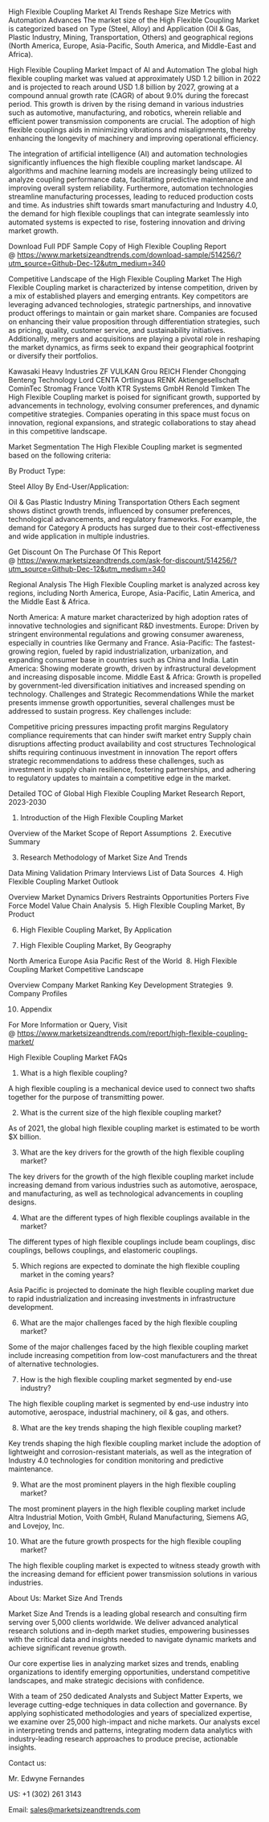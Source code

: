High Flexible Coupling Market AI Trends Reshape Size Metrics with Automation Advances
The market size of the High Flexible Coupling Market is categorized based on Type (Steel, Alloy) and Application (Oil & Gas, Plastic Industry, Mining, Transportation, Others) and geographical regions (North America, Europe, Asia-Pacific, South America, and Middle-East and Africa).

High Flexible Coupling Market Impact of AI and Automation
The global high flexible coupling market was valued at approximately USD 1.2 billion in 2022 and is projected to reach around USD 1.8 billion by 2027, growing at a compound annual growth rate (CAGR) of about 9.0% during the forecast period. This growth is driven by the rising demand in various industries such as automotive, manufacturing, and robotics, wherein reliable and efficient power transmission components are crucial. The adoption of high flexible couplings aids in minimizing vibrations and misalignments, thereby enhancing the longevity of machinery and improving operational efficiency.

The integration of artificial intelligence (AI) and automation technologies significantly influences the high flexible coupling market landscape. AI algorithms and machine learning models are increasingly being utilized to analyze coupling performance data, facilitating predictive maintenance and improving overall system reliability. Furthermore, automation technologies streamline manufacturing processes, leading to reduced production costs and time. As industries shift towards smart manufacturing and Industry 4.0, the demand for high flexible couplings that can integrate seamlessly into automated systems is expected to rise, fostering innovation and driving market growth.

Download Full PDF Sample Copy of High Flexible Coupling Report @ https://www.marketsizeandtrends.com/download-sample/514256/?utm_source=Github-Dec-12&utm_medium=340

Competitive Landscape of the High Flexible Coupling Market
The High Flexible Coupling market is characterized by intense competition, driven by a mix of established players and emerging entrants. Key competitors are leveraging advanced technologies, strategic partnerships, and innovative product offerings to maintain or gain market share. Companies are focused on enhancing their value proposition through differentiation strategies, such as pricing, quality, customer service, and sustainability initiatives. Additionally, mergers and acquisitions are playing a pivotal role in reshaping the market dynamics, as firms seek to expand their geographical footprint or diversify their portfolios.

Kawasaki Heavy Industries
ZF
VULKAN Grou
REICH
Flender
Chongqing Benteng Technology
Lord
CENTA
Ortlingaus
RENK Aktiengesellschaft
CominTec
Stromag France
Voith
KTR Systems GmbH
Renold
Timken
The High Flexible Coupling market is poised for significant growth, supported by advancements in technology, evolving consumer preferences, and dynamic competitive strategies. Companies operating in this space must focus on innovation, regional expansions, and strategic collaborations to stay ahead in this competitive landscape.

Market Segmentation
The High Flexible Coupling market is segmented based on the following criteria:

By Product Type:

Steel
Alloy
By End-User/Application:

Oil & Gas
Plastic Industry
Mining
Transportation
Others
Each segment shows distinct growth trends, influenced by consumer preferences, technological advancements, and regulatory frameworks. For example, the demand for Category A products has surged due to their cost-effectiveness and wide application in multiple industries.

Get Discount On The Purchase Of This Report @ https://www.marketsizeandtrends.com/ask-for-discount/514256/?utm_source=Github-Dec-12&utm_medium=340

Regional Analysis
The High Flexible Coupling market is analyzed across key regions, including North America, Europe, Asia-Pacific, Latin America, and the Middle East & Africa.

North America: A mature market characterized by high adoption rates of innovative technologies and significant R&D investments.
Europe: Driven by stringent environmental regulations and growing consumer awareness, especially in countries like Germany and France.
Asia-Pacific: The fastest-growing region, fueled by rapid industrialization, urbanization, and expanding consumer base in countries such as China and India.
Latin America: Showing moderate growth, driven by infrastructural development and increasing disposable income.
Middle East & Africa: Growth is propelled by government-led diversification initiatives and increased spending on technology.
Challenges and Strategic Recommendations
While the market presents immense growth opportunities, several challenges must be addressed to sustain progress. Key challenges include:

Competitive pricing pressures impacting profit margins
Regulatory compliance requirements that can hinder swift market entry
Supply chain disruptions affecting product availability and cost structures
Technological shifts requiring continuous investment in innovation
The report offers strategic recommendations to address these challenges, such as investment in supply chain resilience, fostering partnerships, and adhering to regulatory updates to maintain a competitive edge in the market.

Detailed TOC of Global High Flexible Coupling Market Research Report, 2023-2030
1. Introduction of the High Flexible Coupling Market

Overview of the Market
Scope of Report
Assumptions 
2. Executive Summary

3. Research Methodology of Market Size And Trends

Data Mining
Validation
Primary Interviews
List of Data Sources 
4. High Flexible Coupling Market Outlook

Overview
Market Dynamics
Drivers
Restraints
Opportunities
Porters Five Force Model
Value Chain Analysis 
5. High Flexible Coupling Market, By Product

6. High Flexible Coupling Market, By Application

7. High Flexible Coupling Market, By Geography

North America
Europe
Asia Pacific
Rest of the World 
8. High Flexible Coupling Market Competitive Landscape

Overview
Company Market Ranking
Key Development Strategies 
9. Company Profiles

10. Appendix

For More Information or Query, Visit @ https://www.marketsizeandtrends.com/report/high-flexible-coupling-market/

High Flexible Coupling Market FAQs
1. What is a high flexible coupling?
 

A high flexible coupling is a mechanical device used to connect two shafts together for the purpose of transmitting power.

2. What is the current size of the high flexible coupling market?
 

As of 2021, the global high flexible coupling market is estimated to be worth $X billion.

3. What are the key drivers for the growth of the high flexible coupling market?
 

The key drivers for the growth of the high flexible coupling market include increasing demand from various industries such as automotive, aerospace, and manufacturing, as well as technological advancements in coupling designs.

4. What are the different types of high flexible couplings available in the market?
 

The different types of high flexible couplings include beam couplings, disc couplings, bellows couplings, and elastomeric couplings.

5. Which regions are expected to dominate the high flexible coupling market in the coming years?
 

Asia Pacific is projected to dominate the high flexible coupling market due to rapid industrialization and increasing investments in infrastructure development.

6. What are the major challenges faced by the high flexible coupling market?
 

Some of the major challenges faced by the high flexible coupling market include increasing competition from low-cost manufacturers and the threat of alternative technologies.

7. How is the high flexible coupling market segmented by end-use industry?
 

The high flexible coupling market is segmented by end-use industry into automotive, aerospace, industrial machinery, oil & gas, and others.

8. What are the key trends shaping the high flexible coupling market?
 

Key trends shaping the high flexible coupling market include the adoption of lightweight and corrosion-resistant materials, as well as the integration of Industry 4.0 technologies for condition monitoring and predictive maintenance.

9. What are the most prominent players in the high flexible coupling market?
 

The most prominent players in the high flexible coupling market include Altra Industrial Motion, Voith GmbH, Ruland Manufacturing, Siemens AG, and Lovejoy, Inc.

10. What are the future growth prospects for the high flexible coupling market?
 

The high flexible coupling market is expected to witness steady growth with the increasing demand for efficient power transmission solutions in various industries.

About Us: Market Size And Trends

Market Size And Trends is a leading global research and consulting firm serving over 5,000 clients worldwide. We deliver advanced analytical research solutions and in-depth market studies, empowering businesses with the critical data and insights needed to navigate dynamic markets and achieve significant revenue growth.

Our core expertise lies in analyzing market sizes and trends, enabling organizations to identify emerging opportunities, understand competitive landscapes, and make strategic decisions with confidence.

With a team of 250 dedicated Analysts and Subject Matter Experts, we leverage cutting-edge techniques in data collection and governance. By applying sophisticated methodologies and years of specialized expertise, we examine over 25,000 high-impact and niche markets. Our analysts excel in interpreting trends and patterns, integrating modern data analytics with industry-leading research approaches to produce precise, actionable insights.

Contact us:

Mr. Edwyne Fernandes

US: +1 (302) 261 3143

Email: sales@marketsizeandtrends.com 
